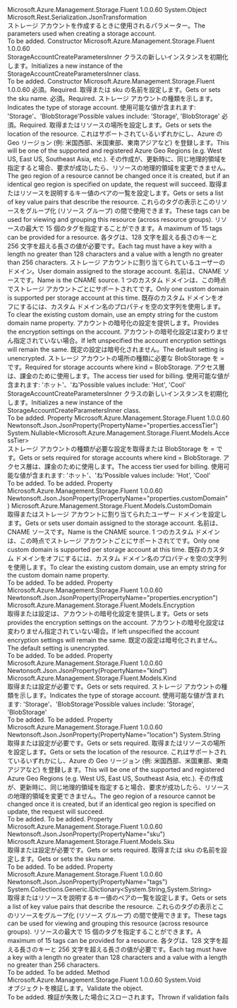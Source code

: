 <Type Name="StorageAccountCreateParametersInner" FullName="Microsoft.Azure.Management.Storage.Fluent.Models.StorageAccountCreateParametersInner">
  <TypeSignature Language="C#" Value="public class StorageAccountCreateParametersInner" />
  <TypeSignature Language="ILAsm" Value=".class public auto ansi beforefieldinit StorageAccountCreateParametersInner extends System.Object" />
  <TypeSignature Language="DocId" Value="T:Microsoft.Azure.Management.Storage.Fluent.Models.StorageAccountCreateParametersInner" />
  <TypeSignature Language="VB.NET" Value="Public Class StorageAccountCreateParametersInner" />
  <TypeSignature Language="F#" Value="type StorageAccountCreateParametersInner = class" />
  <AssemblyInfo>
    <AssemblyName>Microsoft.Azure.Management.Storage.Fluent</AssemblyName>
    <AssemblyVersion>1.0.0.60</AssemblyVersion>
  </AssemblyInfo>
  <Base>
    <BaseTypeName>System.Object</BaseTypeName>
  </Base>
  <Interfaces />
  <Attributes>
    <Attribute>
      <AttributeName>Microsoft.Rest.Serialization.JsonTransformation</AttributeName>
    </Attribute>
  </Attributes>
  <Docs>
    <summary>
            <span data-ttu-id="6965b-101">ストレージ アカウントを作成するときに使用されるパラメーター。</span><span class="sxs-lookup"><span data-stu-id="6965b-101">The parameters used when creating a storage account.</span></span>
            </summary>
    <remarks>To be added.</remarks>
  </Docs>
  <Members>
    <Member MemberName=".ctor">
      <MemberSignature Language="C#" Value="public StorageAccountCreateParametersInner ();" />
      <MemberSignature Language="ILAsm" Value=".method public hidebysig specialname rtspecialname instance void .ctor() cil managed" />
      <MemberSignature Language="DocId" Value="M:Microsoft.Azure.Management.Storage.Fluent.Models.StorageAccountCreateParametersInner.#ctor" />
      <MemberSignature Language="VB.NET" Value="Public Sub New ()" />
      <MemberType>Constructor</MemberType>
      <AssemblyInfo>
        <AssemblyName>Microsoft.Azure.Management.Storage.Fluent</AssemblyName>
        <AssemblyVersion>1.0.0.60</AssemblyVersion>
      </AssemblyInfo>
      <Parameters />
      <Docs>
        <summary>
            <span data-ttu-id="6965b-102">StorageAccountCreateParametersInner クラスの新しいインスタンスを初期化します。</span><span class="sxs-lookup"><span data-stu-id="6965b-102">Initializes a new instance of the StorageAccountCreateParametersInner class.</span></span>
            </summary>
        <remarks>To be added.</remarks>
      </Docs>
    </Member>
    <Member MemberName=".ctor">
      <MemberSignature Language="C#" Value="public StorageAccountCreateParametersInner (Microsoft.Azure.Management.Storage.Fluent.Models.Sku sku, Microsoft.Azure.Management.Storage.Fluent.Models.Kind kind, string location, System.Collections.Generic.IDictionary&lt;string,string&gt; tags = null, Microsoft.Azure.Management.Storage.Fluent.Models.CustomDomain customDomain = null, Microsoft.Azure.Management.Storage.Fluent.Models.Encryption encryption = null, Nullable&lt;Microsoft.Azure.Management.Storage.Fluent.Models.AccessTier&gt; accessTier = null);" />
      <MemberSignature Language="ILAsm" Value=".method public hidebysig specialname rtspecialname instance void .ctor(class Microsoft.Azure.Management.Storage.Fluent.Models.Sku sku, valuetype Microsoft.Azure.Management.Storage.Fluent.Models.Kind kind, string location, class System.Collections.Generic.IDictionary`2&lt;string, string&gt; tags, class Microsoft.Azure.Management.Storage.Fluent.Models.CustomDomain customDomain, class Microsoft.Azure.Management.Storage.Fluent.Models.Encryption encryption, valuetype System.Nullable`1&lt;valuetype Microsoft.Azure.Management.Storage.Fluent.Models.AccessTier&gt; accessTier) cil managed" />
      <MemberSignature Language="DocId" Value="M:Microsoft.Azure.Management.Storage.Fluent.Models.StorageAccountCreateParametersInner.#ctor(Microsoft.Azure.Management.Storage.Fluent.Models.Sku,Microsoft.Azure.Management.Storage.Fluent.Models.Kind,System.String,System.Collections.Generic.IDictionary{System.String,System.String},Microsoft.Azure.Management.Storage.Fluent.Models.CustomDomain,Microsoft.Azure.Management.Storage.Fluent.Models.Encryption,System.Nullable{Microsoft.Azure.Management.Storage.Fluent.Models.AccessTier})" />
      <MemberSignature Language="F#" Value="new Microsoft.Azure.Management.Storage.Fluent.Models.StorageAccountCreateParametersInner : Microsoft.Azure.Management.Storage.Fluent.Models.Sku * Microsoft.Azure.Management.Storage.Fluent.Models.Kind * string * System.Collections.Generic.IDictionary&lt;string, string&gt; * Microsoft.Azure.Management.Storage.Fluent.Models.CustomDomain * Microsoft.Azure.Management.Storage.Fluent.Models.Encryption * Nullable&lt;Microsoft.Azure.Management.Storage.Fluent.Models.AccessTier&gt; -&gt; Microsoft.Azure.Management.Storage.Fluent.Models.StorageAccountCreateParametersInner" Usage="new Microsoft.Azure.Management.Storage.Fluent.Models.StorageAccountCreateParametersInner (sku, kind, location, tags, customDomain, encryption, accessTier)" />
      <MemberType>Constructor</MemberType>
      <AssemblyInfo>
        <AssemblyName>Microsoft.Azure.Management.Storage.Fluent</AssemblyName>
        <AssemblyVersion>1.0.0.60</AssemblyVersion>
      </AssemblyInfo>
      <Parameters>
        <Parameter Name="sku" Type="Microsoft.Azure.Management.Storage.Fluent.Models.Sku" />
        <Parameter Name="kind" Type="Microsoft.Azure.Management.Storage.Fluent.Models.Kind" />
        <Parameter Name="location" Type="System.String" />
        <Parameter Name="tags" Type="System.Collections.Generic.IDictionary&lt;System.String,System.String&gt;" />
        <Parameter Name="customDomain" Type="Microsoft.Azure.Management.Storage.Fluent.Models.CustomDomain" />
        <Parameter Name="encryption" Type="Microsoft.Azure.Management.Storage.Fluent.Models.Encryption" />
        <Parameter Name="accessTier" Type="System.Nullable&lt;Microsoft.Azure.Management.Storage.Fluent.Models.AccessTier&gt;" />
      </Parameters>
      <Docs>
        <param name="sku"><span data-ttu-id="6965b-103">必須。</span><span class="sxs-lookup"><span data-stu-id="6965b-103">Required.</span></span> <span data-ttu-id="6965b-104">取得または sku の名前を設定します。</span><span class="sxs-lookup"><span data-stu-id="6965b-104">Gets or sets the sku name.</span></span></param>
        <param name="kind"><span data-ttu-id="6965b-105">必須。</span><span class="sxs-lookup"><span data-stu-id="6965b-105">Required.</span></span> <span data-ttu-id="6965b-106">ストレージ アカウントの種類を示します。</span><span class="sxs-lookup"><span data-stu-id="6965b-106">Indicates the type of storage account.</span></span>
            <span data-ttu-id="6965b-107">使用可能な値が含まれます: 'Storage'、'BlobStorage'</span><span class="sxs-lookup"><span data-stu-id="6965b-107">Possible values include: 'Storage', 'BlobStorage'</span></span></param>
        <param name="location"><span data-ttu-id="6965b-108">必須。</span><span class="sxs-lookup"><span data-stu-id="6965b-108">Required.</span></span> <span data-ttu-id="6965b-109">取得またはリソースの場所を設定します。</span><span class="sxs-lookup"><span data-stu-id="6965b-109">Gets or sets the location of the resource.</span></span> <span data-ttu-id="6965b-110">これはサポートされているいずれかにし、Azure の Geo リージョン (例: 米国西部、米国東部、東南アジアなど) を登録します。</span><span class="sxs-lookup"><span data-stu-id="6965b-110">This will be one of the supported and registered Azure Geo Regions (e.g. West US, East US, Southeast Asia, etc.).</span></span> <span data-ttu-id="6965b-111">その作成が、更新時に、同じ地理的領域を指定すると場合、要求が成功したら、リソースの地理的領域を変更できません。</span><span class="sxs-lookup"><span data-stu-id="6965b-111">The geo region of a resource cannot be changed once it is created, but if an identical geo region is specified on update, the request will succeed.</span></span></param>
        <param name="tags"><span data-ttu-id="6965b-112">取得またはリソースを説明するキー値のペアの一覧を設定します。</span><span class="sxs-lookup"><span data-stu-id="6965b-112">Gets or sets a list of key value pairs that describe the resource.</span></span> <span data-ttu-id="6965b-113">これらのタグの表示とこのリソースをグループ化 (リソース グループ) の間で使用できます。</span><span class="sxs-lookup"><span data-stu-id="6965b-113">These tags can be used for viewing and grouping this resource (across resource groups).</span></span> <span data-ttu-id="6965b-114">リソースの最大で 15 個のタグを指定することができます。</span><span class="sxs-lookup"><span data-stu-id="6965b-114">A maximum of 15 tags can be provided for a resource.</span></span> <span data-ttu-id="6965b-115">各タグは、128 文字を超える長さのキーと 256 文字を超える長さの値が必要です。</span><span class="sxs-lookup"><span data-stu-id="6965b-115">Each tag must have a key with a length no greater than 128 characters and a value with a length no greater than 256 characters.</span></span></param>
        <param name="customDomain"><span data-ttu-id="6965b-116">ストレージ アカウントに割り当てられているユーザーのドメイン。</span><span class="sxs-lookup"><span data-stu-id="6965b-116">User domain assigned to the storage account.</span></span> <span data-ttu-id="6965b-117">名前は、CNAME ソースです。</span><span class="sxs-lookup"><span data-stu-id="6965b-117">Name is the CNAME source.</span></span> <span data-ttu-id="6965b-118">1 つのカスタム ドメインは、この時点でストレージ アカウントごとにサポートされてです。</span><span class="sxs-lookup"><span data-stu-id="6965b-118">Only one custom domain is supported per storage account at this time.</span></span> <span data-ttu-id="6965b-119">既存のカスタム ドメインをオフにするには、カスタム ドメイン名のプロパティを空の文字列を使用します。</span><span class="sxs-lookup"><span data-stu-id="6965b-119">To clear the existing custom domain, use an empty string for the custom domain name property.</span></span></param>
        <param name="encryption"><span data-ttu-id="6965b-120">アカウントの暗号化の設定を提供します。</span><span class="sxs-lookup"><span data-stu-id="6965b-120">Provides the encryption settings on the account.</span></span> <span data-ttu-id="6965b-121">アカウントの暗号化設定は変わりません指定されていない場合。</span><span class="sxs-lookup"><span data-stu-id="6965b-121">If left unspecified the account encryption settings will remain the same.</span></span> <span data-ttu-id="6965b-122">既定の設定は暗号化されません。</span><span class="sxs-lookup"><span data-stu-id="6965b-122">The default setting is unencrypted.</span></span></param>
        <param name="accessTier"><span data-ttu-id="6965b-123">ストレージ アカウントの場所の種類に必要な BlobStorage を = です。</span><span class="sxs-lookup"><span data-stu-id="6965b-123">Required for storage accounts where kind = BlobStorage.</span></span> <span data-ttu-id="6965b-124">アクセス層は、課金のために使用します。</span><span class="sxs-lookup"><span data-stu-id="6965b-124">The access tier used for billing.</span></span> <span data-ttu-id="6965b-125">使用可能な値が含まれます: 'ホット'、'ね'</span><span class="sxs-lookup"><span data-stu-id="6965b-125">Possible values include: 'Hot', 'Cool'</span></span></param>
        <summary>
            <span data-ttu-id="6965b-126">StorageAccountCreateParametersInner クラスの新しいインスタンスを初期化します。</span><span class="sxs-lookup"><span data-stu-id="6965b-126">Initializes a new instance of the StorageAccountCreateParametersInner class.</span></span>
            </summary>
        <remarks>To be added.</remarks>
      </Docs>
    </Member>
    <Member MemberName="AccessTier">
      <MemberSignature Language="C#" Value="public Nullable&lt;Microsoft.Azure.Management.Storage.Fluent.Models.AccessTier&gt; AccessTier { get; set; }" />
      <MemberSignature Language="ILAsm" Value=".property instance valuetype System.Nullable`1&lt;valuetype Microsoft.Azure.Management.Storage.Fluent.Models.AccessTier&gt; AccessTier" />
      <MemberSignature Language="DocId" Value="P:Microsoft.Azure.Management.Storage.Fluent.Models.StorageAccountCreateParametersInner.AccessTier" />
      <MemberSignature Language="VB.NET" Value="Public Property AccessTier As Nullable(Of AccessTier)" />
      <MemberSignature Language="F#" Value="member this.AccessTier : Nullable&lt;Microsoft.Azure.Management.Storage.Fluent.Models.AccessTier&gt; with get, set" Usage="Microsoft.Azure.Management.Storage.Fluent.Models.StorageAccountCreateParametersInner.AccessTier" />
      <MemberType>Property</MemberType>
      <AssemblyInfo>
        <AssemblyName>Microsoft.Azure.Management.Storage.Fluent</AssemblyName>
        <AssemblyVersion>1.0.0.60</AssemblyVersion>
      </AssemblyInfo>
      <Attributes>
        <Attribute>
          <AttributeName>Newtonsoft.Json.JsonProperty(PropertyName="properties.accessTier")</AttributeName>
        </Attribute>
      </Attributes>
      <ReturnValue>
        <ReturnType>System.Nullable&lt;Microsoft.Azure.Management.Storage.Fluent.Models.AccessTier&gt;</ReturnType>
      </ReturnValue>
      <Docs>
        <summary>
            <span data-ttu-id="6965b-127">ストレージ アカウントの種類が必要な設定を取得または BlobStorage を = です。</span><span class="sxs-lookup"><span data-stu-id="6965b-127">Gets or sets required for storage accounts where kind = BlobStorage.</span></span> <span data-ttu-id="6965b-128">アクセス層は、課金のために使用します。</span><span class="sxs-lookup"><span data-stu-id="6965b-128">The access tier used for billing.</span></span> <span data-ttu-id="6965b-129">使用可能な値が含まれます: 'ホット'、'ね'</span><span class="sxs-lookup"><span data-stu-id="6965b-129">Possible values include: 'Hot', 'Cool'</span></span>
            </summary>
        <value>To be added.</value>
        <remarks>To be added.</remarks>
      </Docs>
    </Member>
    <Member MemberName="CustomDomain">
      <MemberSignature Language="C#" Value="public Microsoft.Azure.Management.Storage.Fluent.Models.CustomDomain CustomDomain { get; set; }" />
      <MemberSignature Language="ILAsm" Value=".property instance class Microsoft.Azure.Management.Storage.Fluent.Models.CustomDomain CustomDomain" />
      <MemberSignature Language="DocId" Value="P:Microsoft.Azure.Management.Storage.Fluent.Models.StorageAccountCreateParametersInner.CustomDomain" />
      <MemberSignature Language="VB.NET" Value="Public Property CustomDomain As CustomDomain" />
      <MemberSignature Language="F#" Value="member this.CustomDomain : Microsoft.Azure.Management.Storage.Fluent.Models.CustomDomain with get, set" Usage="Microsoft.Azure.Management.Storage.Fluent.Models.StorageAccountCreateParametersInner.CustomDomain" />
      <MemberType>Property</MemberType>
      <AssemblyInfo>
        <AssemblyName>Microsoft.Azure.Management.Storage.Fluent</AssemblyName>
        <AssemblyVersion>1.0.0.60</AssemblyVersion>
      </AssemblyInfo>
      <Attributes>
        <Attribute>
          <AttributeName>Newtonsoft.Json.JsonProperty(PropertyName="properties.customDomain")</AttributeName>
        </Attribute>
      </Attributes>
      <ReturnValue>
        <ReturnType>Microsoft.Azure.Management.Storage.Fluent.Models.CustomDomain</ReturnType>
      </ReturnValue>
      <Docs>
        <summary>
            <span data-ttu-id="6965b-130">取得またはストレージ アカウントに割り当てられたユーザー ドメインを設定します。</span><span class="sxs-lookup"><span data-stu-id="6965b-130">Gets or sets user domain assigned to the storage account.</span></span> <span data-ttu-id="6965b-131">名前は、CNAME ソースです。</span><span class="sxs-lookup"><span data-stu-id="6965b-131">Name is the CNAME source.</span></span> <span data-ttu-id="6965b-132">1 つのカスタム ドメインは、この時点でストレージ アカウントごとにサポートされてです。</span><span class="sxs-lookup"><span data-stu-id="6965b-132">Only one custom domain is supported per storage account at this time.</span></span> <span data-ttu-id="6965b-133">既存のカスタム ドメインをオフにするには、カスタム ドメイン名のプロパティを空の文字列を使用します。</span><span class="sxs-lookup"><span data-stu-id="6965b-133">To clear the existing custom domain, use an empty string for the custom domain name property.</span></span>
            </summary>
        <value>To be added.</value>
        <remarks>To be added.</remarks>
      </Docs>
    </Member>
    <Member MemberName="Encryption">
      <MemberSignature Language="C#" Value="public Microsoft.Azure.Management.Storage.Fluent.Models.Encryption Encryption { get; set; }" />
      <MemberSignature Language="ILAsm" Value=".property instance class Microsoft.Azure.Management.Storage.Fluent.Models.Encryption Encryption" />
      <MemberSignature Language="DocId" Value="P:Microsoft.Azure.Management.Storage.Fluent.Models.StorageAccountCreateParametersInner.Encryption" />
      <MemberSignature Language="VB.NET" Value="Public Property Encryption As Encryption" />
      <MemberSignature Language="F#" Value="member this.Encryption : Microsoft.Azure.Management.Storage.Fluent.Models.Encryption with get, set" Usage="Microsoft.Azure.Management.Storage.Fluent.Models.StorageAccountCreateParametersInner.Encryption" />
      <MemberType>Property</MemberType>
      <AssemblyInfo>
        <AssemblyName>Microsoft.Azure.Management.Storage.Fluent</AssemblyName>
        <AssemblyVersion>1.0.0.60</AssemblyVersion>
      </AssemblyInfo>
      <Attributes>
        <Attribute>
          <AttributeName>Newtonsoft.Json.JsonProperty(PropertyName="properties.encryption")</AttributeName>
        </Attribute>
      </Attributes>
      <ReturnValue>
        <ReturnType>Microsoft.Azure.Management.Storage.Fluent.Models.Encryption</ReturnType>
      </ReturnValue>
      <Docs>
        <summary>
            <span data-ttu-id="6965b-134">取得または設定は、アカウントの暗号化設定を提供します。</span><span class="sxs-lookup"><span data-stu-id="6965b-134">Gets or sets provides the encryption settings on the account.</span></span> <span data-ttu-id="6965b-135">アカウントの暗号化設定は変わりません指定されていない場合。</span><span class="sxs-lookup"><span data-stu-id="6965b-135">If left unspecified the account encryption settings will remain the same.</span></span> <span data-ttu-id="6965b-136">既定の設定は暗号化されません。</span><span class="sxs-lookup"><span data-stu-id="6965b-136">The default setting is unencrypted.</span></span>
            </summary>
        <value>To be added.</value>
        <remarks>To be added.</remarks>
      </Docs>
    </Member>
    <Member MemberName="Kind">
      <MemberSignature Language="C#" Value="public Microsoft.Azure.Management.Storage.Fluent.Models.Kind Kind { get; set; }" />
      <MemberSignature Language="ILAsm" Value=".property instance valuetype Microsoft.Azure.Management.Storage.Fluent.Models.Kind Kind" />
      <MemberSignature Language="DocId" Value="P:Microsoft.Azure.Management.Storage.Fluent.Models.StorageAccountCreateParametersInner.Kind" />
      <MemberSignature Language="VB.NET" Value="Public Property Kind As Kind" />
      <MemberSignature Language="F#" Value="member this.Kind : Microsoft.Azure.Management.Storage.Fluent.Models.Kind with get, set" Usage="Microsoft.Azure.Management.Storage.Fluent.Models.StorageAccountCreateParametersInner.Kind" />
      <MemberType>Property</MemberType>
      <AssemblyInfo>
        <AssemblyName>Microsoft.Azure.Management.Storage.Fluent</AssemblyName>
        <AssemblyVersion>1.0.0.60</AssemblyVersion>
      </AssemblyInfo>
      <Attributes>
        <Attribute>
          <AttributeName>Newtonsoft.Json.JsonProperty(PropertyName="kind")</AttributeName>
        </Attribute>
      </Attributes>
      <ReturnValue>
        <ReturnType>Microsoft.Azure.Management.Storage.Fluent.Models.Kind</ReturnType>
      </ReturnValue>
      <Docs>
        <summary>
            <span data-ttu-id="6965b-137">取得または設定が必要です。</span><span class="sxs-lookup"><span data-stu-id="6965b-137">Gets or sets required.</span></span> <span data-ttu-id="6965b-138">ストレージ アカウントの種類を示します。</span><span class="sxs-lookup"><span data-stu-id="6965b-138">Indicates the type of storage account.</span></span>
            <span data-ttu-id="6965b-139">使用可能な値が含まれます: 'Storage'、'BlobStorage'</span><span class="sxs-lookup"><span data-stu-id="6965b-139">Possible values include: 'Storage', 'BlobStorage'</span></span>
            </summary>
        <value>To be added.</value>
        <remarks>To be added.</remarks>
      </Docs>
    </Member>
    <Member MemberName="Location">
      <MemberSignature Language="C#" Value="public string Location { get; set; }" />
      <MemberSignature Language="ILAsm" Value=".property instance string Location" />
      <MemberSignature Language="DocId" Value="P:Microsoft.Azure.Management.Storage.Fluent.Models.StorageAccountCreateParametersInner.Location" />
      <MemberSignature Language="VB.NET" Value="Public Property Location As String" />
      <MemberSignature Language="F#" Value="member this.Location : string with get, set" Usage="Microsoft.Azure.Management.Storage.Fluent.Models.StorageAccountCreateParametersInner.Location" />
      <MemberType>Property</MemberType>
      <AssemblyInfo>
        <AssemblyName>Microsoft.Azure.Management.Storage.Fluent</AssemblyName>
        <AssemblyVersion>1.0.0.60</AssemblyVersion>
      </AssemblyInfo>
      <Attributes>
        <Attribute>
          <AttributeName>Newtonsoft.Json.JsonProperty(PropertyName="location")</AttributeName>
        </Attribute>
      </Attributes>
      <ReturnValue>
        <ReturnType>System.String</ReturnType>
      </ReturnValue>
      <Docs>
        <summary>
            <span data-ttu-id="6965b-140">取得または設定が必要です。</span><span class="sxs-lookup"><span data-stu-id="6965b-140">Gets or sets required.</span></span> <span data-ttu-id="6965b-141">取得またはリソースの場所を設定します。</span><span class="sxs-lookup"><span data-stu-id="6965b-141">Gets or sets the location of the resource.</span></span>
            <span data-ttu-id="6965b-142">これはサポートされているいずれかにし、Azure の Geo リージョン (例: 米国西部、米国東部、東南アジアなど) を登録します。</span><span class="sxs-lookup"><span data-stu-id="6965b-142">This will be one of the supported and registered Azure Geo Regions (e.g. West US, East US, Southeast Asia, etc.).</span></span> <span data-ttu-id="6965b-143">その作成が、更新時に、同じ地理的領域を指定すると場合、要求が成功したら、リソースの地理的領域を変更できません。</span><span class="sxs-lookup"><span data-stu-id="6965b-143">The geo region of a resource cannot be changed once it is created, but if an identical geo region is specified on update, the request will succeed.</span></span>
            </summary>
        <value>To be added.</value>
        <remarks>To be added.</remarks>
      </Docs>
    </Member>
    <Member MemberName="Sku">
      <MemberSignature Language="C#" Value="public Microsoft.Azure.Management.Storage.Fluent.Models.Sku Sku { get; set; }" />
      <MemberSignature Language="ILAsm" Value=".property instance class Microsoft.Azure.Management.Storage.Fluent.Models.Sku Sku" />
      <MemberSignature Language="DocId" Value="P:Microsoft.Azure.Management.Storage.Fluent.Models.StorageAccountCreateParametersInner.Sku" />
      <MemberSignature Language="VB.NET" Value="Public Property Sku As Sku" />
      <MemberSignature Language="F#" Value="member this.Sku : Microsoft.Azure.Management.Storage.Fluent.Models.Sku with get, set" Usage="Microsoft.Azure.Management.Storage.Fluent.Models.StorageAccountCreateParametersInner.Sku" />
      <MemberType>Property</MemberType>
      <AssemblyInfo>
        <AssemblyName>Microsoft.Azure.Management.Storage.Fluent</AssemblyName>
        <AssemblyVersion>1.0.0.60</AssemblyVersion>
      </AssemblyInfo>
      <Attributes>
        <Attribute>
          <AttributeName>Newtonsoft.Json.JsonProperty(PropertyName="sku")</AttributeName>
        </Attribute>
      </Attributes>
      <ReturnValue>
        <ReturnType>Microsoft.Azure.Management.Storage.Fluent.Models.Sku</ReturnType>
      </ReturnValue>
      <Docs>
        <summary>
            <span data-ttu-id="6965b-144">取得または設定が必要です。</span><span class="sxs-lookup"><span data-stu-id="6965b-144">Gets or sets required.</span></span> <span data-ttu-id="6965b-145">取得または sku の名前を設定します。</span><span class="sxs-lookup"><span data-stu-id="6965b-145">Gets or sets the sku name.</span></span>
            </summary>
        <value>To be added.</value>
        <remarks>To be added.</remarks>
      </Docs>
    </Member>
    <Member MemberName="Tags">
      <MemberSignature Language="C#" Value="public System.Collections.Generic.IDictionary&lt;string,string&gt; Tags { get; set; }" />
      <MemberSignature Language="ILAsm" Value=".property instance class System.Collections.Generic.IDictionary`2&lt;string, string&gt; Tags" />
      <MemberSignature Language="DocId" Value="P:Microsoft.Azure.Management.Storage.Fluent.Models.StorageAccountCreateParametersInner.Tags" />
      <MemberSignature Language="VB.NET" Value="Public Property Tags As IDictionary(Of String, String)" />
      <MemberSignature Language="F#" Value="member this.Tags : System.Collections.Generic.IDictionary&lt;string, string&gt; with get, set" Usage="Microsoft.Azure.Management.Storage.Fluent.Models.StorageAccountCreateParametersInner.Tags" />
      <MemberType>Property</MemberType>
      <AssemblyInfo>
        <AssemblyName>Microsoft.Azure.Management.Storage.Fluent</AssemblyName>
        <AssemblyVersion>1.0.0.60</AssemblyVersion>
      </AssemblyInfo>
      <Attributes>
        <Attribute>
          <AttributeName>Newtonsoft.Json.JsonProperty(PropertyName="tags")</AttributeName>
        </Attribute>
      </Attributes>
      <ReturnValue>
        <ReturnType>System.Collections.Generic.IDictionary&lt;System.String,System.String&gt;</ReturnType>
      </ReturnValue>
      <Docs>
        <summary>
            <span data-ttu-id="6965b-146">取得またはリソースを説明するキー値のペアの一覧を設定します。</span><span class="sxs-lookup"><span data-stu-id="6965b-146">Gets or sets a list of key value pairs that describe the resource.</span></span>
            <span data-ttu-id="6965b-147">これらのタグの表示とこのリソースをグループ化 (リソース グループ) の間で使用できます。</span><span class="sxs-lookup"><span data-stu-id="6965b-147">These tags can be used for viewing and grouping this resource (across resource groups).</span></span> <span data-ttu-id="6965b-148">リソースの最大で 15 個のタグを指定することができます。</span><span class="sxs-lookup"><span data-stu-id="6965b-148">A maximum of 15 tags can be provided for a resource.</span></span> <span data-ttu-id="6965b-149">各タグは、128 文字を超える長さのキーと 256 文字を超える長さの値が必要です。</span><span class="sxs-lookup"><span data-stu-id="6965b-149">Each tag must have a key with a length no greater than 128 characters and a value with a length no greater than 256 characters.</span></span>
            </summary>
        <value>To be added.</value>
        <remarks>To be added.</remarks>
      </Docs>
    </Member>
    <Member MemberName="Validate">
      <MemberSignature Language="C#" Value="public virtual void Validate ();" />
      <MemberSignature Language="ILAsm" Value=".method public hidebysig newslot virtual instance void Validate() cil managed" />
      <MemberSignature Language="DocId" Value="M:Microsoft.Azure.Management.Storage.Fluent.Models.StorageAccountCreateParametersInner.Validate" />
      <MemberSignature Language="VB.NET" Value="Public Overridable Sub Validate ()" />
      <MemberSignature Language="F#" Value="abstract member Validate : unit -&gt; unit&#xA;override this.Validate : unit -&gt; unit" Usage="storageAccountCreateParametersInner.Validate " />
      <MemberType>Method</MemberType>
      <AssemblyInfo>
        <AssemblyName>Microsoft.Azure.Management.Storage.Fluent</AssemblyName>
        <AssemblyVersion>1.0.0.60</AssemblyVersion>
      </AssemblyInfo>
      <ReturnValue>
        <ReturnType>System.Void</ReturnType>
      </ReturnValue>
      <Parameters />
      <Docs>
        <summary>
            <span data-ttu-id="6965b-150">オブジェクトを検証します。</span><span class="sxs-lookup"><span data-stu-id="6965b-150">Validate the object.</span></span>
            </summary>
        <remarks>To be added.</remarks>
        <exception cref="T:Microsoft.Rest.ValidationException">
            <span data-ttu-id="6965b-151">検証が失敗した場合にスローされます。</span><span class="sxs-lookup"><span data-stu-id="6965b-151">Thrown if validation fails</span></span>
            </exception>
      </Docs>
    </Member>
  </Members>
</Type>